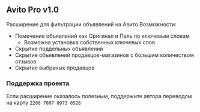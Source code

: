 ## Avito Pro v1.0
Расширение для фильтрации объявлений на Авито
Возможности:
- Помечение объявлений как Оригинал и Паль по ключевым словам
  - Возможна установка собственных ключевых слов
- Скрытие поддельных объявлений
- Скрытие объявлений продавцов-магазинов с большим количеством отзывов
- Скрытие выбраных продавцов

### Поддержка проекта
Если расширение оказалось полезным, поддержите автора переводом на карту `2200 7007 0973 0526`
